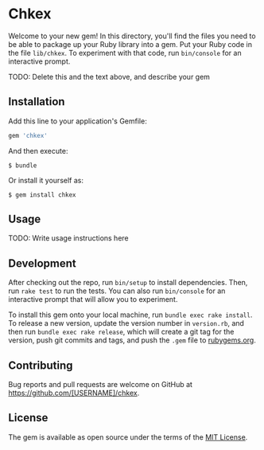 # Chkex

Welcome to your new gem! In this directory, you'll find the files you need to be able to package up your Ruby library into a gem. Put your Ruby code in the file `lib/chkex`. To experiment with that code, run `bin/console` for an interactive prompt.

TODO: Delete this and the text above, and describe your gem

## Installation

Add this line to your application's Gemfile:

```ruby
gem 'chkex'
```

And then execute:

    $ bundle

Or install it yourself as:

    $ gem install chkex

## Usage

TODO: Write usage instructions here

## Development

After checking out the repo, run `bin/setup` to install dependencies. Then, run `rake test` to run the tests. You can also run `bin/console` for an interactive prompt that will allow you to experiment.

To install this gem onto your local machine, run `bundle exec rake install`. To release a new version, update the version number in `version.rb`, and then run `bundle exec rake release`, which will create a git tag for the version, push git commits and tags, and push the `.gem` file to [rubygems.org](https://rubygems.org).

## Contributing

Bug reports and pull requests are welcome on GitHub at https://github.com/[USERNAME]/chkex.

## License

The gem is available as open source under the terms of the [MIT License](http://opensource.org/licenses/MIT).
